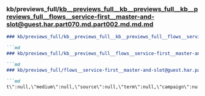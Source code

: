 ### kb/previews_full/kb__previews_full__kb__previews_full__kb__previews_full__flows__service-first__master-and-slot@guest.har.part070.md.part002.md.md.md

```md
### kb/previews_full/kb__previews_full__kb__previews_full__flows__service-first__master-and-slot@guest.har.part070.md.part002.md.md

```md
### kb/previews_full/kb__previews_full__flows__service-first__master-and-slot@guest.har.part070.md.part002.md

```md
### kb/previews_full/flows__service-first__master-and-slot@guest.har.part070.md (part 002)

```md
t\":null,\"medium\":null,\"source\":null,\"term\":null,\"campaign\":nu
```

```

```

```

```
